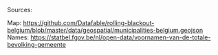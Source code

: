 Sources:

Map: https://github.com/Datafable/rolling-blackout-belgium/blob/master/data/geospatial/municipalities-belgium.geojson
Names: https://statbel.fgov.be/nl/open-data/voornamen-van-de-totale-bevolking-gemeente
